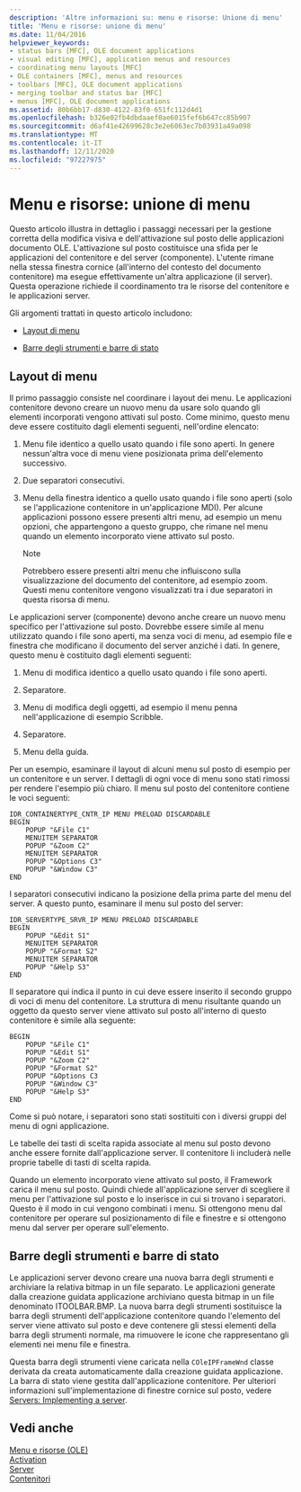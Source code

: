 ```yaml
---
description: 'Altre informazioni su: menu e risorse: Unione di menu'
title: 'Menu e risorse: unione di menu'
ms.date: 11/04/2016
helpviewer_keywords:
- status bars [MFC], OLE document applications
- visual editing [MFC], application menus and resources
- coordinating menu layouts [MFC]
- OLE containers [MFC], menus and resources
- toolbars [MFC], OLE document applications
- merging toolbar and status bar [MFC]
- menus [MFC], OLE document applications
ms.assetid: 80b6bb17-d830-4122-83f0-651fc112d4d1
ms.openlocfilehash: b326e02fb4dbdaaef0ae6015fef6b647cc85b907
ms.sourcegitcommit: d6af41e42699628c3e2e6063ec7b03931a49a098
ms.translationtype: MT
ms.contentlocale: it-IT
ms.lasthandoff: 12/11/2020
ms.locfileid: "97227975"
---
```

# <a name="menus-and-resources-menu-merging"></a>Menu e risorse: unione di menu

Questo articolo illustra in dettaglio i passaggi necessari per la gestione corretta della modifica visiva e dell'attivazione sul posto delle applicazioni documento OLE. L'attivazione sul posto costituisce una sfida per le applicazioni del contenitore e del server (componente). L'utente rimane nella stessa finestra cornice (all'interno del contesto del documento contenitore) ma esegue effettivamente un'altra applicazione (il server). Questa operazione richiede il coordinamento tra le risorse del contenitore e le applicazioni server.

Gli argomenti trattati in questo articolo includono:

- [Layout di menu](#_core_menu_layouts)

- [Barre degli strumenti e barre di stato](#_core_toolbars_and_status_bars)

## <a name="menu-layouts"></a><a name="_core_menu_layouts"></a> Layout di menu

Il primo passaggio consiste nel coordinare i layout dei menu. Le applicazioni contenitore devono creare un nuovo menu da usare solo quando gli elementi incorporati vengono attivati sul posto. Come minimo, questo menu deve essere costituito dagli elementi seguenti, nell'ordine elencato:

1. Menu file identico a quello usato quando i file sono aperti. In genere nessun'altra voce di menu viene posizionata prima dell'elemento successivo.

1. Due separatori consecutivi.

1. Menu della finestra identico a quello usato quando i file sono aperti (solo se l'applicazione contenitore in un'applicazione MDI). Per alcune applicazioni possono essere presenti altri menu, ad esempio un menu opzioni, che appartengono a questo gruppo, che rimane nel menu quando un elemento incorporato viene attivato sul posto.

    > [!NOTE]
    >  Potrebbero essere presenti altri menu che influiscono sulla visualizzazione del documento del contenitore, ad esempio zoom. Questi menu contenitore vengono visualizzati tra i due separatori in questa risorsa di menu.

Le applicazioni server (componente) devono anche creare un nuovo menu specifico per l'attivazione sul posto. Dovrebbe essere simile al menu utilizzato quando i file sono aperti, ma senza voci di menu, ad esempio file e finestra che modificano il documento del server anziché i dati. In genere, questo menu è costituito dagli elementi seguenti:

1. Menu di modifica identico a quello usato quando i file sono aperti.

1. Separatore.

1. Menu di modifica degli oggetti, ad esempio il menu penna nell'applicazione di esempio Scribble.

1. Separatore.

1. Menu della guida.

Per un esempio, esaminare il layout di alcuni menu sul posto di esempio per un contenitore e un server. I dettagli di ogni voce di menu sono stati rimossi per rendere l'esempio più chiaro. Il menu sul posto del contenitore contiene le voci seguenti:

```
IDR_CONTAINERTYPE_CNTR_IP MENU PRELOAD DISCARDABLE
BEGIN
    POPUP "&File C1"
    MENUITEM SEPARATOR
    POPUP "&Zoom C2"
    MENUITEM SEPARATOR
    POPUP "&Options C3"
    POPUP "&Window C3"
END
```

I separatori consecutivi indicano la posizione della prima parte del menu del server. A questo punto, esaminare il menu sul posto del server:

```
IDR_SERVERTYPE_SRVR_IP MENU PRELOAD DISCARDABLE
BEGIN
    POPUP "&Edit S1"
    MENUITEM SEPARATOR
    POPUP "&Format S2"
    MENUITEM SEPARATOR
    POPUP "&Help S3"
END
```

Il separatore qui indica il punto in cui deve essere inserito il secondo gruppo di voci di menu del contenitore. La struttura di menu risultante quando un oggetto da questo server viene attivato sul posto all'interno di questo contenitore è simile alla seguente:

```
BEGIN
    POPUP "&File C1"
    POPUP "&Edit S1"
    POPUP "&Zoom C2"
    POPUP "&Format S2"
    POPUP "&Options C3
    POPUP "&Window C3"
    POPUP "&Help S3"
END
```

Come si può notare, i separatori sono stati sostituiti con i diversi gruppi del menu di ogni applicazione.

Le tabelle dei tasti di scelta rapida associate al menu sul posto devono anche essere fornite dall'applicazione server. Il contenitore li includerà nelle proprie tabelle di tasti di scelta rapida.

Quando un elemento incorporato viene attivato sul posto, il Framework carica il menu sul posto. Quindi chiede all'applicazione server di scegliere il menu per l'attivazione sul posto e lo inserisce in cui si trovano i separatori. Questo è il modo in cui vengono combinati i menu. Si ottengono menu dal contenitore per operare sul posizionamento di file e finestre e si ottengono menu dal server per operare sull'elemento.

## <a name="toolbars-and-status-bars"></a><a name="_core_toolbars_and_status_bars"></a> Barre degli strumenti e barre di stato

Le applicazioni server devono creare una nuova barra degli strumenti e archiviare la relativa bitmap in un file separato. Le applicazioni generate dalla creazione guidata applicazione archiviano questa bitmap in un file denominato ITOOLBAR.BMP. La nuova barra degli strumenti sostituisce la barra degli strumenti dell'applicazione contenitore quando l'elemento del server viene attivato sul posto e deve contenere gli stessi elementi della barra degli strumenti normale, ma rimuovere le icone che rappresentano gli elementi nei menu file e finestra.

Questa barra degli strumenti viene caricata nella `COleIPFrameWnd` classe derivata da creata automaticamente dalla creazione guidata applicazione. La barra di stato viene gestita dall'applicazione contenitore. Per ulteriori informazioni sull'implementazione di finestre cornice sul posto, vedere [Servers: Implementing a server](servers-implementing-a-server.md).

## <a name="see-also"></a>Vedi anche

[Menu e risorse (OLE)](menus-and-resources-ole.md)<br/>
[Activation](activation-cpp.md)<br/>
[Server](servers.md)<br/>
[Contenitori](containers.md)
